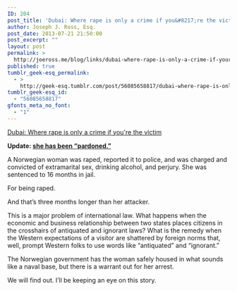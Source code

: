 ```yaml
---
ID: 204
post_title: 'Dubai: Where rape is only a crime if you&#8217;re the victim'
author: Joseph J. Ross, Esq.
post_date: 2013-07-21 21:50:00
post_excerpt: ""
layout: post
permalink: >
  http://joeross.me/blog/links/dubai-where-rape-is-only-a-crime-if-youre-the/
published: true
tumblr_geek-esq_permalink:
  - >
    http://geek-esq.tumblr.com/post/56085658817/dubai-where-rape-is-only-a-crime-if-youre-the
tumblr_geek-esq_id:
  - "56085658817"
gfonts_meta_no_font:
  - "1"
---
```

<a href='http://www.bbc.co.uk/news/world-middle-east-23381448'>Dubai: Where rape is only a crime if you're the victim</a><div class="link_description"><p><strong>Update: <a href="http://joeross.me/post/56141034096/norwegian-rape-victim-marte-deborah-dalelv-pardoned" target="_blank">she has been &#8220;pardoned.&#8221;</a></strong></p>

<p>A Norwegian woman was raped, reported it to police, and was charged and convicted of extramarital sex, drinking alcohol, and perjury. She was sentenced to 16 months in jail.</p>

<p>For being raped.</p>

<p>And that’s three months longer than her attacker.</p>

<p>This is a major problem of international law. What happens when the economic and business relationship between two states places citizens in the crosshairs of antiquated and ignorant laws? What is the remedy when the Western expectations of a visitor are shattered by foreign norms that, well, prompt Western folks to use words like “antiquated&#8221; and “ignorant.&#8221;</p>

<p>The Norwegian government has the woman safely housed in what sounds like a naval base, but there is a warrant out for her arrest.</p>

<p>We will find out. I’ll be keeping an eye on this story.</p></div>